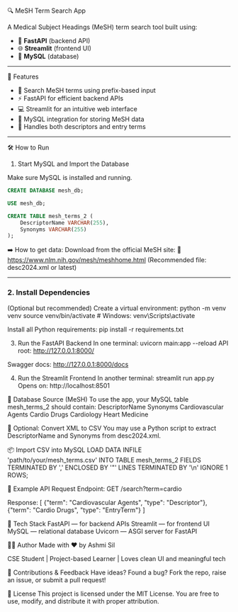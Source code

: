 🔍 MeSH Term Search App

A Medical Subject Headings (MeSH) term search tool built using:
- 🚀 **FastAPI** (backend API)
- 🌐 **Streamlit** (frontend UI)
- 🐬 **MySQL** (database)

---

🧩 Features

- 🔎 Search MeSH terms using prefix-based input
- ⚡ FastAPI for efficient backend APIs
- 💻 Streamlit for an intuitive web interface
- 🐬 MySQL integration for storing MeSH data
- 🔄 Handles both descriptors and entry terms

---

🛠️ How to Run

1. Start MySQL and Import the Database

Make sure MySQL is installed and running.

```sql
CREATE DATABASE mesh_db;

USE mesh_db;

CREATE TABLE mesh_terms_2 (
    DescriptorName VARCHAR(255),
    Synonyms VARCHAR(255)
);
```

➡️ How to get data:
Download from the official MeSH site:
🔗 https://www.nlm.nih.gov/mesh/meshhome.html
(Recommended file: desc2024.xml or latest)

---

### 2. Install Dependencies
(Optional but recommended) Create a virtual environment:
python -m venv venv
source venv/bin/activate     # Windows: venv\Scripts\activate

Install all Python requirements:
pip install -r requirements.txt

3. Run the FastAPI Backend
In one terminal:
uvicorn main:app --reload
API root: http://127.0.0.1:8000/

Swagger docs: http://127.0.0.1:8000/docs

4. Run the Streamlit Frontend
In another terminal:
streamlit run app.py
Opens on: http://localhost:8501

🧬 Database Source (MeSH)
To use the app, your MySQL table mesh_terms_2 should contain:
DescriptorName	Synonyms
Cardiovascular Agents	Cardio Drugs
Cardiology	Heart Medicine

🔄 Optional: Convert XML to CSV
You may use a Python script to extract DescriptorName and Synonyms from desc2024.xml.

📦 Import CSV into MySQL
LOAD DATA INFILE 'path/to/your/mesh_terms.csv'
INTO TABLE mesh_terms_2
FIELDS TERMINATED BY ',' 
ENCLOSED BY '"'
LINES TERMINATED BY '\n'
IGNORE 1 ROWS;

💬 Example API Request
Endpoint:
GET /search?term=cardio

Response:
[
  {"term": "Cardiovascular Agents", "type": "Descriptor"},
  {"term": "Cardio Drugs", "type": "EntryTerm"}
]

🧰 Tech Stack
FastAPI — for backend APIs
Streamlit — for frontend UI
MySQL — relational database
Uvicorn — ASGI server for FastAPI

🙋‍♀️ Author
Made with ❤️ by Ashmi Sil

CSE Student | Project-based Learner | Loves clean UI and meaningful tech

🌟 Contributions & Feedback
Have ideas? Found a bug?
Fork the repo, raise an issue, or submit a pull request!

🪪 License
This project is licensed under the MIT License.
You are free to use, modify, and distribute it with proper attribution.


